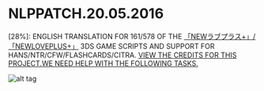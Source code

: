 # NLPPATCH.20.05.2016
[28%]: ENGLISH TRANSLATION FOR 161/578 OF THE [「NEWラブプラス+」/「NEWLOVEPLUS+」](http://www.konami.jp/products/newloveplus_plus/) 3DS GAME SCRIPTS AND SUPPORT FOR HANS/NTR/CFW/FLASHCARDS/CITRA.
[VIEW THE CREDITS FOR THIS PROJECT.](https://github.com/LovePlusProject/NLPPATCH/issues/1)[WE NEED HELP WITH THE FOLLOWING TASKS.](https://github.com/LovePlusProject/NLPPATCH/issues/2)

![alt tag](http://i32.photobucket.com/albums/d10/n66x/NLPTRANSLATION/pjhphj.png)